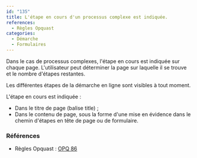 ```yaml
---
id: "135"
title: L'étape en cours d'un processus complexe est indiquée.
references:
  - Règles Opquast
categories:
  - Démarche
  - Formulaires
---
```


Dans le cas de processus complexes, l'étape en cours est indiquée sur chaque page. L'utilisateur peut déterminer la page sur laquelle il se trouve et le nombre d'étapes restantes.

Les différentes étapes de la démarche en ligne sont visibles à tout moment.

L'étape en cours est indiquée :

*    Dans le titre de page (balise title) ;
*    Dans le contenu de page, sous la forme d'une mise en évidence dans le chemin d'étapes en tête de page ou de formulaire.


### Références

* Règles Opquast : [OPQ 86](https://checklists.opquast.com/fr/assurance-qualite-web/letape-en-cours-dun-processus-complexe-est-indiquee)
